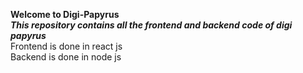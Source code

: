 **Welcome to Digi-Papyrus**  
***This repository contains all the frontend and backend code of digi papyrus***  
Frontend is done in react js  
Backend is done in node js
